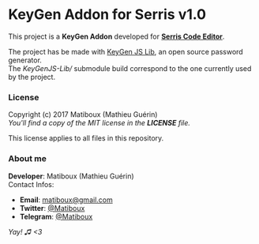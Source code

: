 # KeyGen Addon for Serris v1.0

This project is a **KeyGen Addon** developed for [**Serris Code Editor**](https://yoshilegris.wordpress.com/).

The project has be made with [KeyGen JS Lib](https://github.com/matiboux/KeyGenJS-Lib), an open source password generator.  
The *KeyGenJS-Lib/* submodule build correspond to the one currently used by the project.

### License

Copyright (c) 2017 Matiboux (Mathieu Guérin)  
*You'll find a copy of the MIT license in the **LICENSE** file.*

This license applies to all files in this repository.

### About me

**Developer**: Matiboux (Mathieu Guérin)  
Contact Infos:
 - **Email**: [matiboux@gmail.com](mailto:matiboux@gmail.com)
 - **Twitter**: [@Matiboux](http://twitter.com/Matiboux)
 - **Telegram**: [@Matiboux](https://t.me/Matiboux)

*Yay! ♫ <3*